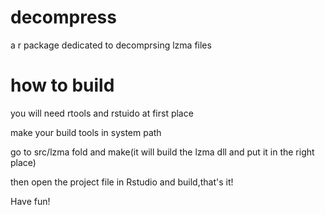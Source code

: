 # decompress
a r package dedicated to decomprsing lzma files

# how to build
you will need rtools and rstuido at first place

make your build tools in system path

go to src/lzma fold and make(it will build the lzma dll and put it in the right place)

then open the project file in Rstudio and build,that's it!

Have fun!
